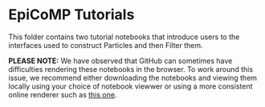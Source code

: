 # EpiCoMP Tutorials

This folder contains two tutorial notebooks that introduce users to the interfaces used to construct Particles and then Filter them.

**PLEASE NOTE:** We have observed that GitHub can sometimes have difficulties rendering these notebooks in the browser.  To work around this issue, we recommend either
downloading the notebooks and viewing them locally using your choice of notebook viewwer or using a more consistent online renderer such as [this one](https://nbviewer.jupyter.org/).
